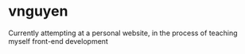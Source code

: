 # vnguyen
Currently attempting at a personal website, in the process of teaching myself front-end development
